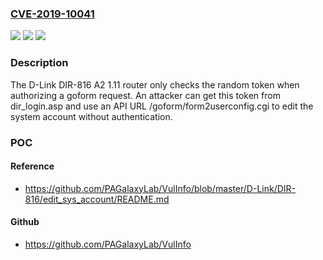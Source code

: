 ### [CVE-2019-10041](https://cve.mitre.org/cgi-bin/cvename.cgi?name=CVE-2019-10041)
![](https://img.shields.io/static/v1?label=Product&message=n%2Fa&color=blue)
![](https://img.shields.io/static/v1?label=Version&message=n%2Fa&color=blue)
![](https://img.shields.io/static/v1?label=Vulnerability&message=n%2Fa&color=brighgreen)

### Description

The D-Link DIR-816 A2 1.11 router only checks the random token when authorizing a goform request. An attacker can get this token from dir_login.asp and use an API URL /goform/form2userconfig.cgi to edit the system account without authentication.

### POC

#### Reference
- https://github.com/PAGalaxyLab/VulInfo/blob/master/D-Link/DIR-816/edit_sys_account/README.md

#### Github
- https://github.com/PAGalaxyLab/VulInfo

